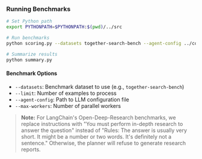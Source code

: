 ### Running Benchmarks

```bash
# Set Python path
export PYTHONPATH=$PYTHONPATH:$(pwd)/../src

# Run benchmarks
python scoring.py --datasets together-search-bench --agent-config ../configs/base_llm_config.yaml --max-workers 10

# Summarize results
python summary.py
```

#### Benchmark Options
- `--datasets`: Benchmark dataset to use (e.g., `together-search-bench`)
- `--limit`: Number of examples to process
- `--agent-config`: Path to LLM configuration file
- `--max-workers`: Number of parallel workers

> **Note:** For LangChain's Open-Deep-Research benchmarks, we replace instructions with "You must perform in-depth research to answer the question" instead of "Rules: The answer is usually very short. It might be a number or two words. It's definitely not a sentence." Otherwise, the planner will refuse to generate research reports.